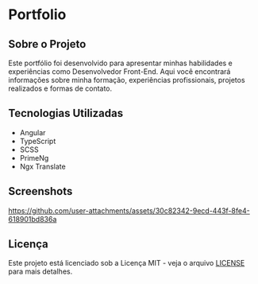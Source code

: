 # Portfolio

## Sobre o Projeto

Este portfólio foi desenvolvido para apresentar minhas habilidades e experiências como Desenvolvedor Front-End. Aqui você encontrará informações sobre minha formação, experiências profissionais, projetos realizados e formas de contato.

## Tecnologias Utilizadas

- Angular
- TypeScript
- SCSS
- PrimeNg
- Ngx Translate

## Screenshots

https://github.com/user-attachments/assets/30c82342-9ecd-443f-8fe4-618901bd836a

## Licença

Este projeto está licenciado sob a Licença MIT - veja o arquivo [LICENSE](LICENSE) para mais detalhes.
